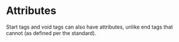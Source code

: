 
# Attributes

Start tags and void tags can also have attributes,
unlike end tags that cannot (as defined per the standard).
